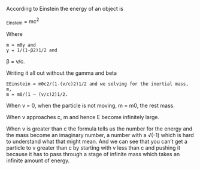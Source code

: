 According to Einstein the energy of an object is 

<math>E<sub>Einstein</sub> = mc<sup>2</sup></math>

Where

	m = m0γ and
	γ = 1/(1-β2)1/2 and 
β = v/c. 

Writing it all out without the gamma and beta

	EEinstein = m0c2/(1-(v/c)2)1/2 and we solving for the inertial mass, m, 
	m = m0/(1 – (v/c)2)1/2.

When v = 0, when the particle is not moving, m = m0, the rest mass.

When v approaches c, m and hence E become infinitely large.

When v is greater than c the formula tells us the number for the energy and the mass become an imaginary number, a number with a √(-1) which is hard to understand what that might mean. And we can see that you can’t get a particle to v greater than c by starting with v less than c and pushing it because it has to pass through a stage of infinite mass which takes an infinite amount of energy.
